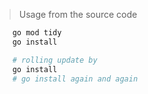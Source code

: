 > Usage
from the source code 
````bash 
    go mod tidy 
    go install 
````

````bash
    # rolling update by
    go install 
    # go install again and again 
````